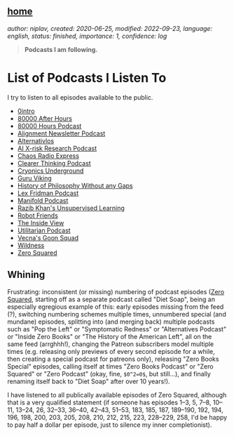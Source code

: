 [home](./index.md)
-------------------

*author: niplav, created: 2020-06-25, modified: 2022-09-23, language: english, status: finished, importance: 1, confidence: log*

> __Podcasts I am following.__

List of Podcasts I Listen To
=============================

I try to listen to all episodes available to the public.

* [0intro](https://0intro.dev/)
* [80000 After Hours](https://80000hours.org/after-hours-podcast/)
* [80000 Hours Podcast](https://80000hours.org/podcast/)
* [Alignment Newsletter Podcast](https://alignment-newsletter.libsyn.com/)
* [Alternativlos](https://alternativlos.org/)
* [AI X-risk Research Podcast](https://axrp.net)
* [Chaos Radio Express](https://cre.fm/)
* [Clearer Thinking Podcast](https://clearerthinkingpodcast.com)
* [Cryonics Underground](https://www.cryonicsunderground.com)
* [Guru Viking](https://www.guruviking.com/)
* [History of Philosophy Without any Gaps](https://historyofphilosophy.net/)
* [Lex Fridman Podcast](https://lexfridman.com/podcast)
* [Manifold Podcast](https://manifold1.com)
* [Razib Khan's Unsupervised Learning](https://razib.substack.com)
* [Robot Friends](https://soundcloud.com/user-557955426)
* [The Inside View](https://theinsideview.ai/)
* [Utilitarian Podcast](https://anchor.fm/utilitarian)
* [Vecna's Goon Squad](https://anchor.fm/cassius-vecna/)
* [Wildness](https://www.wildanimalinitiative.org/wildness)
* [Zero Squared](https://dietsoap.podomatic.com/)

Whining
--------

Frustrating: inconsistent (or missing) numbering of podcast episodes
([Zero Squared](https://dietsoap.podomatic.com/), starting off as a
separate podcast called "Diet Soap", being an especially egregious
example of this: early episodes missing from the feed (?), switching
numbering schemes multiple times, unnumbered special (and mundane)
episodes, splitting into (and merging back) multiple podcasts such as
"Pop the Left" or "Symptomatic Redness" or "Alternatives Podcast" or
"Inside Zero Books" or "The History of the American Left", all on the
same feed (arrghhh!), changing the Patreon subscribers model multiple
times (e.g. releasing only previews of every second episode for a while,
then creating a special podcast for patreons only), releasing "Zero
Books Special" episodes, calling itself at times "Zero Books Podcast" or
"Zero Squared" or "Zero Podcast" (okay, fine, `$0^2=0$`, but still…),
and finally renaming itself back to "Diet Soap" after over 10 years!).

I have listened to all publically available episodes of Zero Squared,
although that is a very qualified statement (if someone has episodes
1–3, 5, 7–8, 10–11, 13–24, 26, 32–33, 36–40, 42–43, 51–53,
183, 185, 187, 189–190, 192, 194, 196, 198, 200, 203, 205, 208, 210,
212, 215, 223, 228–229, 258, I'd be happy to pay half a dollar per
episode, just to silence my inner completionist).
